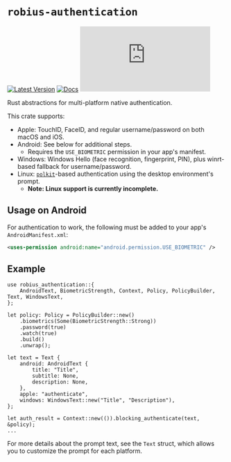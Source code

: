 # `robius-authentication`

[![Latest Version](https://img.shields.io/crates/v/robius-authentication.svg)](https://crates.io/crates/robius_authentication)
[![Docs](https://docs.rs/robius-authentication/badge.svg)](https://docs.rs/robius-authentication/latest/robius_authentication/)
[![Project Robius Matrix Chat](https://img.shields.io/matrix/robius-general%3Amatrix.org?server_fqdn=matrix.org&style=flat&logo=matrix&label=Project%20Robius%20Matrix%20Chat&color=B7410E)](https://matrix.to/#/#robius:matrix.org)

Rust abstractions for multi-platform native authentication.

This crate supports:
* Apple: TouchID, FaceID, and regular username/password on both macOS and iOS.
* Android: See below for additional steps.
  * Requires the `USE_BIOMETRIC` permission in your app's manifest.
* Windows: Windows Hello (face recognition, fingerprint, PIN),
plus winrt-based fallback for username/password.
* Linux: [`polkit`]-based authentication using the desktop environment's prompt.
  * **Note: Linux support is currently incomplete.**

## Usage on Android

For authentication to work, the following must be added to your app's
`AndroidManifest.xml`:
```xml
<uses-permission android:name="android.permission.USE_BIOMETRIC" />
```

## Example

```no_run
use robius_authentication::{
    AndroidText, BiometricStrength, Context, Policy, PolicyBuilder, Text, WindowsText,
};

let policy: Policy = PolicyBuilder::new()
    .biometrics(Some(BiometricStrength::Strong))
    .password(true)
    .watch(true)
    .build()
    .unwrap();

let text = Text {
    android: AndroidText {
        title: "Title",
        subtitle: None,
        description: None,
    },
    apple: "authenticate",
    windows: WindowsText::new("Title", "Description"),
};

let auth_result = Context::new(()).blocking_authenticate(text, &policy);
...
```

For more details about the prompt text, see the `Text` struct,
which allows you to customize the prompt for each platform.

[`polkit`]: https://www.freedesktop.org/software/polkit/docs/latest/polkit.8.html
